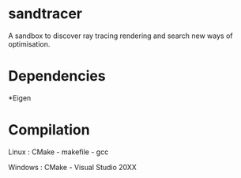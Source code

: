 sandtracer
==========

A sandbox to discover ray tracing rendering and search new ways of optimisation.

Dependencies
============
*Eigen

Compilation
===========

Linux : CMake - makefile - gcc

Windows : CMake - Visual Studio 20XX
